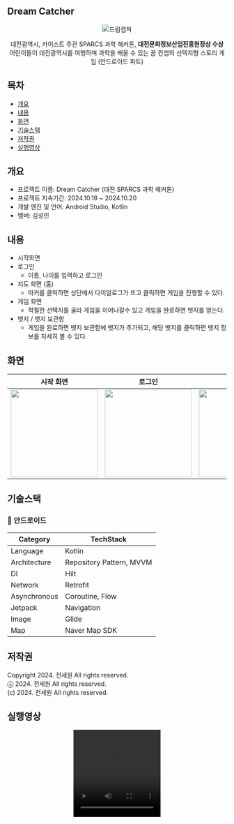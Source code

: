 ## Dream Catcher
<p align="center">
 <img src="https://github.com/user-attachments/assets/b3c53445-c952-41ab-9080-f14a787c2a7a" alt="드림캡쳐"/>
</p>
<div align="center">
대전광역시, 카이스트 주관 SPARCS 과학 해커톤,  <b>대전문화정보산업진흥원장상 수상</b> <br>
어린이들이 대전광역시를 여행하며 과학을 배울 수 있는 꿈 컨셉의 선택지형 스토리 게임 (안드로이드 파트)
</div>

## 목차
  - [개요](#개요)
  - [내용](#내용)
  - [화면](#화면)
  - [기술스택](#기술스택)
  - [저작권](#저작권)
  - [실행영상](#실행영상)

## 개요
- 프로젝트 이름: Dream Catcher (대전 SPARCS 과학 해커톤)
- 프로젝트 지속기간: 2024.10.18 ~ 2024.10.20
- 개발 엔진 및 언어: Android Studio, Kotlin
- 멤버: 김성민

## 내용
- 시작화면
- 로그인
    - 이름, 나이를 입력하고 로그인
- 지도 화면 (홈)
    - 마커를 클릭하면 상단에서 다이얼로그가 뜨고 클릭하면 게임을 진행할 수 있다.
- 게임 화면
    - 적절한 선택지를 골라 게임을 이어나갈수 있고 게임을 완료하면 뱃지를 얻는다.
- 뱃지 / 뱃지 보관함
    - 게임을 완료하면 뱃지 보관함에 뱃지가 추가되고, 해당 뱃지를 클릭하면 뱃지 정보를 자세히 볼 수 있다.

## 화면
| 시작 화면 |             로그인             |              지도(홈)               |              게임 화면               |              뱃지 보관함               |
|:---:|:-----------------------------------------------------------------------------:|:-----------------------------------------------------------------------------:|:-----------------------------------------------------------------------------:|:-----------------------------------------------------------------------------:|
| <img width="200" src="https://github.com/user-attachments/assets/a8ea89e8-eb9c-4328-854b-cd7401c848df"/> | <img width="200" src="https://github.com/user-attachments/assets/fbb35879-70e7-4185-834f-d6c49c760b98"/> | <img width="200" src="https://github.com/user-attachments/assets/3d5fbe06-3843-4122-acf5-58497e6203c3"/> | <img width="200" src="https://github.com/user-attachments/assets/e0c38934-55b0-4d99-9f15-2ee3a2a67493"/> | <img width="200" src="https://github.com/user-attachments/assets/a1f22017-dd16-4eb5-b085-dacd3b3d3fc2"/> |

## 기술스택
### **🤖** 안드로이드
| **Category** | **TechStack** |
| --- | --- |
| Language | Kotlin |
| Architecture | Repository Pattern, MVVM |
| DI | Hilt |
| Network | Retrofit |
| Asynchronous | Coroutine, Flow |
| Jetpack | Navigation |
| Image | Glide |
| Map | Naver Map SDK |

## 저작권
Copyright 2024. 전세원 All rights reserved.<br>
ⓒ 2024. 전세원 All rights reserved.<br>
(c) 2024. 전세원 All rights reserved.

## 실행영상
<div align="center">
  <video src="https://github.com/user-attachments/assets/a2a5a3d1-df83-4b82-b6f4-618607e845d7" width="200" height="200" controls>
  </video>
</div>


